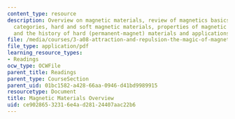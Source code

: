 ```yaml
---
content_type: resource
description: Overview on magnetic materials, review of magnetics basics, materials
  categories, hard and soft magnetic materials, properties of magnetic materials,
  and the history of hard (permanent-magnet) materials and applications.
file: /media/courses/3-a08-attraction-and-repulsion-the-magic-of-magnets-fall-2005/ce90286532316e4ad28124407aac22b6_magnet_basics.pdf
file_type: application/pdf
learning_resource_types:
- Readings
ocw_type: OCWFile
parent_title: Readings
parent_type: CourseSection
parent_uid: 01bc1582-a428-66aa-0946-d41bd9989915
resourcetype: Document
title: Magnetic Materials Overview
uid: ce902865-3231-6e4a-d281-24407aac22b6
---
```

